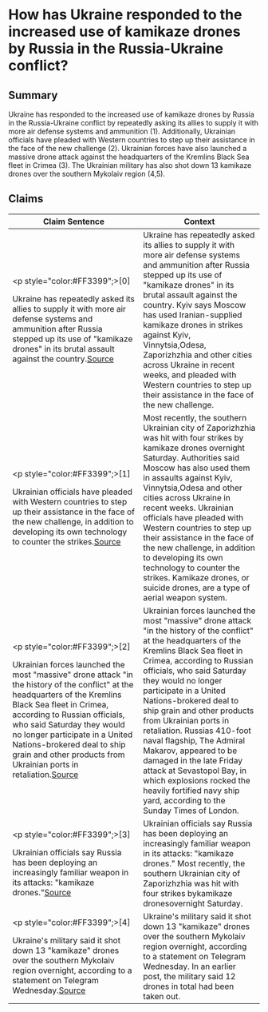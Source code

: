 # How has Ukraine responded to the increased use of kamikaze drones by Russia in the Russia-Ukraine conflict?

## Summary
Ukraine has responded to the increased use of kamikaze drones by Russia in the Russia-Ukraine conflict by repeatedly asking its allies to supply it with more air defense systems and ammunition (1). Additionally, Ukrainian officials have pleaded with Western countries to step up their assistance in the face of the new challenge (2). Ukrainian forces have also launched a massive drone attack against the headquarters of the Kremlins Black Sea fleet in Crimea (3). The Ukrainian military has also shot down 13 kamikaze drones over the southern Mykolaiv region (4,5).

## Claims
| Claim Sentence | Context |
|---|---|
|<p style="color:#FF3399";>[0]</p>Ukraine has repeatedly asked its allies to supply it with more air defense systems and ammunition after Russia stepped up its use of "kamikaze drones" in its brutal assault against the country.<a href="https://www.cnn.com/europe/live-news/russia-ukraine-war-news-10-17-22/h_acad2b553a31e40076c26c574aac3af3" target="_blank">Source</a>| Ukraine has repeatedly asked its allies to supply it with more air defense systems and ammunition after Russia stepped up its use of "kamikaze drones" in its brutal assault against the country. Kyiv says Moscow has used Iranian-supplied kamikaze drones in strikes against Kyiv, Vinnytsia,Odesa, Zaporizhzhia and other cities across Ukraine in recent weeks, and pleaded with Western countries to step up their assistance in the face of the new challenge.|
|<p style="color:#FF3399";>[1]</p>Ukrainian officials have pleaded with Western countries to step up their assistance in the face of the new challenge, in addition to developing its own technology to counter the strikes.<a href="https://www.cnn.com/europe/live-news/russia-ukraine-war-news-10-16-22/h_1350e11d991341044c6b9bfffce32d60" target="_blank">Source</a>| Most recently, the southern Ukrainian city of Zaporizhzhia was hit with four strikes by kamikaze drones overnight Saturday. Authorities said Moscow has also used them in assaults against Kyiv, Vinnytsia,Odesa and other cities across Ukraine in recent weeks. Ukrainian officials have pleaded with Western countries to step up their assistance in the face of the new challenge, in addition to developing its own technology to counter the strikes. Kamikaze drones, or suicide drones, are a type of aerial weapon system.|
|<p style="color:#FF3399";>[2]</p>Ukrainian forces launched the most "massive" drone attack "in the history of the conflict" at the headquarters of the Kremlins Black Sea fleet in Crimea, according to Russian officials, who said Saturday they would no longer participate in a United Nations-brokered deal to ship grain and other products from Ukrainian ports in retaliation.<a href="https://nypost.com/2022/10/29/russia-blames-ukraine-and-britain-for-drone-attack-in-crimea/" target="_blank">Source</a>| Ukrainian forces launched the most "massive" drone attack "in the history of the conflict" at the headquarters of the Kremlins Black Sea fleet in Crimea, according to Russian officials, who said Saturday they would no longer participate in a United Nations-brokered deal to ship grain and other products from Ukrainian ports in retaliation. Russias 410-foot naval flagship, The Admiral Makarov, appeared to be damaged in the late Friday attack at Sevastopol Bay, in which explosions rocked the heavily fortified navy ship yard, according to the Sunday Times of London.|
|<p style="color:#FF3399";>[3]</p>Ukrainian officials say Russia has been deploying an increasingly familiar weapon in its attacks: "kamikaze drones."<a href="https://www.cnn.com/europe/live-news/russia-ukraine-war-news-10-16-22/h_95cc4ca2e4d8bb2872f6c46902bda4ab" target="_blank">Source</a>| Ukrainian officials say Russia has been deploying an increasingly familiar weapon in its attacks: "kamikaze drones." Most recently, the southern Ukrainian city of Zaporizhzhia was hit with four strikes bykamikaze dronesovernight Saturday.|
|<p style="color:#FF3399";>[4]</p>Ukraine's military said it shot down 13 "kamikaze" drones over the southern Mykolaiv region overnight, according to a statement on Telegram Wednesday.<a href="https://www.cnn.com/europe/live-news/russia-ukraine-war-news-10-19-22/h_c53f5d533e5bf01fa2ca4dd5b780b94f" target="_blank">Source</a>| Ukraine's military said it shot down 13 "kamikaze" drones over the southern Mykolaiv region overnight, according to a statement on Telegram Wednesday. In an earlier post, the military said 12 drones in total had been taken out.|
